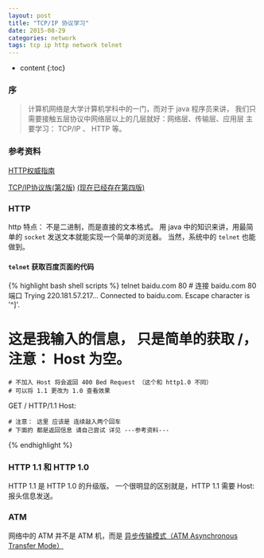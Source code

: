 ```yaml
---
layout: post
title: "TCP/IP 协议学习"
date: 2015-08-29
categories: network
tags: tcp ip http network telnet
---
```


* content
{:toc}

### 序
> 计算机网络是大学计算机学科中的一门，而对于 java 程序员来讲，
> 我们只需要接触五层协议中网络层以上的几层就好：网络层、传输层、应用层
>  主要学习： TCP/IP 、 HTTP 等。

### 参考资料
[HTTP权威指南](http://book.douban.com/subject/10746113/)

[TCP/IP协议族(第2版)](http://book.douban.com/subject/1141215/) 
[(现在已经存在第四版)](http://book.douban.com/subject/5386194/)

### HTTP
http 特点： 不是二进制，而是直接的文本格式。
用 java 中的知识来讲，用最简单的 `socket` 发送文本就能实现一个简单的浏览器。
当然，系统中的 `telnet` 也能做到。

#### `telnet` 获取百度页面的代码
{% highlight bash shell scripts %}
telnet baidu.com 80 # 连接 baidu.com 80 端口
Trying 220.181.57.217...
Connected to baidu.com.
Escape character is '^]'.

# 这是我输入的信息， 只是简单的获取 /， 注意： Host 为空。 
    # 不加入 Host 将会返回 400 Bed Request （这个和 http1.0 不同） 
    # 可以将 1.1 更改为 1.0 查看效果
GET / HTTP/1.1
Host:

    # 注意： 这里 应该是 连续敲入两个回车
    # 下面的 都是返回信息 请自己尝试 详见 ---参考资料---

{% endhighlight %}

### HTTP 1.1 和 HTTP 1.0 
HTTP 1.1 是 HTTP 1.0 的升级版。
一个很明显的区别就是，HTTP 1.1 需要 Host: 报头信息发送。 

### ATM 
网络中的 ATM 并不是 ATM 机，而是 [异步传输模式（ATM Asynchronous Transfer Mode）](http://baike.baidu.com/subview/26/5395796.htm)